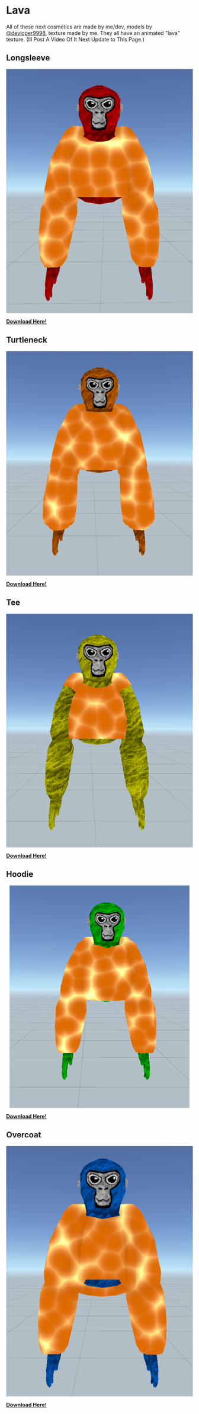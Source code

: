 # Lava

All of these next cosmetics are made by me/dev, models by [@devloper9998](https://github.com/developer9998), texture made by me. They all have an animated "lava" texture. (Ill Post A Video Of It Next Update to This Page.)

## Longsleeve

 <img src="https://github.com/wspbran/bransgorillashirts/blob/main/lavafiles/photos/longsleeve.png" style="display: block; margin-left: auto; margin-right: auto; width=50%;">
 
<b>[Download Here!](https://raw.githubusercontent.com/wspbran/bransgorillashirts/blob/main/lavafiles/downloads/Lava%20Overcoat.zip)
 
 ## Turtleneck

 <img src="https://github.com/wspbran/bransgorillashirts/blob/main/lavafiles/photos/turtleneck.png" style="display: block; margin-left: auto; margin-right: auto; width=50%;">

<b>[Download Here!](https://raw.githubusercontent.com/wspbran/bransgorillashirts/blob/main/lavafiles/downloads/Lava%20Overcoat.zip)

 ## Tee

 <img src="https://github.com/wspbran/bransgorillashirts/blob/main/lavafiles/photos/tee.png" style="display: block; margin-left: auto; margin-right: auto; width=50%;">

<b>[Download Here!](https://raw.githubusercontent.com/wspbran/bransgorillashirts/blob/main/lavafiles/downloads/Lava%20Overcoat.zip)

 ## Hoodie

 <img src="https://github.com/wspbran/bransgorillashirts/blob/main/lavafiles/photos/hoodie.png" style="display: block; margin-left: auto; margin-right: auto; width=50%;">

<b>[Download Here!](https://raw.githubusercontent.com/wspbran/bransgorillashirts/blob/main/lavafiles/downloads/Lava%20Overcoat.zip)
 
## Overcoat

 <img src="https://github.com/wspbran/bransgorillashirts/blob/main/lavafiles/photos/OverCoat.png" style="display: block; margin-left: auto; margin-right: auto; width=50%;">

<b>[Download Here!](https://raw.githubusercontent.com/wspbran/bransgorillashirts/blob/main/lavafiles/downloads/.zip)
